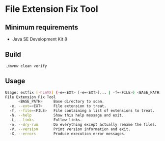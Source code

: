 File Extension Fix Tool
=======================

## Minimum requirements

* Java SE Development Kit 8

## Build

`./mvnw clean verify`

## Usage

```sh
Usage: extfix [-hLnVX] (-e=<EXT> [-e=<EXT>]... | -f=<FILE>) <BASE_PATH>
File Extension Fix Tool
      <BASE_PATH>     Base directory to scan.
  -e, --ext=<EXT>     File extension to treat.
  -f, --file=<FILE>   File containing a list of extensions to treat.
  -h, --help          Show this help message and exit.
  -L, --links         Follow links.
  -n, --dry-run       Do everything except actually rename the files.
  -V, --version       Print version information and exit.
  -X, --errors        Produce execution error messages.
```
